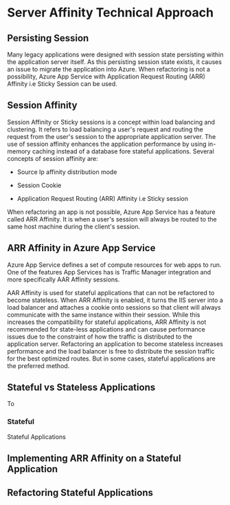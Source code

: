 
# Server Affinity Technical Approach

## Persisting Session

Many legacy applications were designed with session state persisting within the application server itself. As this persisting session state exists, it causes an issue to migrate the application into Azure. When refactoring is not a possibility, Azure App Service with Application Request Routing (ARR) Affinity i.e Sticky Session can be used.

## Session Affinity

Session Affinity or Sticky sessions is a concept within load balancing and clustering. It refers to load balancing a user's request and routing the request from the user's session to the appropriate application server. The use of session affinity enhances the application performance by using in-memory caching instead of a database fore stateful applications. Several concepts of session affinity are:

- Source Ip affinity distribution mode
  
- Session Cookie

- Application Request Routing (ARR) Affinity i.e Sticky session

When refactoring an app is not possible, Azure App Service has a feature called ARR Affinity. It is when a user's session will always be routed to the same host machine during the client's session.

## ARR Affinity in Azure App Service

Azure App Service defines a set of compute resources for web apps to run. One of the features App Services has is Traffic Manager integration and more specifically AAR Affinity sessions.

AAR Affinity is used for stateful applications that can not be refactored to become stateless. When ARR Affinity is enabled, it turns the IIS server into a load balancer and attaches a cookie onto sessions so that client will always communicate with the same instance within their session. While this increases the compatibility for stateful applications, ARR Affinity is not recommended for state-less applications and can cause performance issues due to the constraint of how the traffic is distributed to the application server. Refactoring an application to become stateless increases performance and the load balancer is free to distribute the session traffic for the best optimized routes. But in some cases, stateful applications are the preferred method.


## Stateful vs Stateless Applications

To  

### Stateful

Stateful Applications 

## Implementing ARR Affinity on a Stateful Application

## Refactoring Stateful Applications

